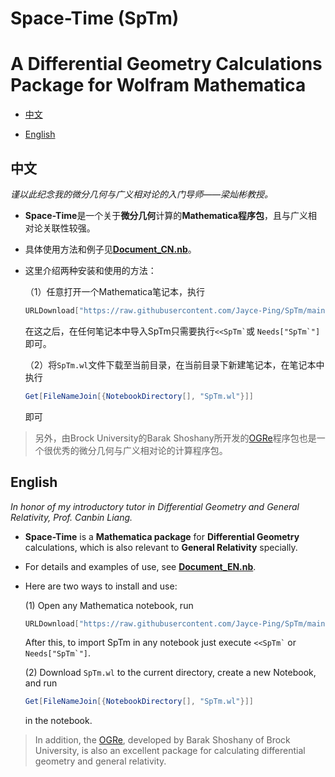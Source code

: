 # Space-Time (SpTm)

# A Differential Geometry Calculations Package for Wolfram Mathematica

- [中文](#中文)

- [English](#English)

## 中文

*谨以此纪念我的微分几何与广义相对论的入门导师——梁灿彬教授。*

- **Space-Time**是一个关于**微分几何**计算的**Mathematica程序包**，且与广义相对论关联性较强。

- 具体使用方法和例子见[**Document_CN.nb**](https://github.com/Jayce-Ping/SpTm/blob/main/Document_CN.nb)。

- 这里介绍两种安装和使用的方法：

    （1）任意打开一个Mathematica笔记本，执行

    ```mathematica
	URLDownload["https://raw.githubusercontent.com/Jayce-Ping/SpTm/main/SpTm.wl", FileNameJoin[{$UserBaseDirectory, "Applications", "SpTm.wl"}]]
    ```

    在这之后，在任何笔记本中导入SpTm只需要执行`` <<SpTm` ``或 ``Needs["SpTm`"]``即可。

    （2）将``SpTm.wl``文件下载至当前目录，在当前目录下新建笔记本，在笔记本中执行
    
    ```mathematica
	Get[FileNameJoin[{NotebookDirectory[], "SpTm.wl"}]]
    ```

	即可

> 另外，由Brock University的Barak Shoshany所开发的[OGRe](https://github.com/bshoshany/OGRe)程序包也是一个很优秀的微分几何与广义相对论的计算程序包。

## English

*In honor of my introductory tutor in Differential Geometry and General Relativity, Prof. Canbin Liang.*

- **Space-Time** is a **Mathematica package** for **Differential Geometry** calculations, which is also relevant to **General Relativity** specially.

- For details and examples of use, see [**Document_EN.nb**](https://github.com/Jayce-Ping/SpTm/blob/main/Document_EN.nb).

- Here are two ways to install and use:

    (1) Open any Mathematica notebook, run

    ```mathematica
    URLDownload["https://raw.githubusercontent.com/Jayce-Ping/SpTm/main/SpTm.wl", FileNameJoin[{$UserBaseDirectory, "Applications", "SpTm.wl"}]]
    ```

    After this, to import SpTm in any notebook just execute `` <<SpTm` `` or  ``Needs["SpTm`"]``.

    (2) Download ``SpTm.wl`` to the current directory, create a new Notebook, and run

    ```mathematica
    Get[FileNameJoin[{NotebookDirectory[], "SpTm.wl"}]]
    ```

     in the notebook.

> In addition, the [OGRe](https://github.com/bshoshany/OGRe), developed by Barak Shoshany of Brock University, is also an excellent package for calculating differential geometry and general relativity.
